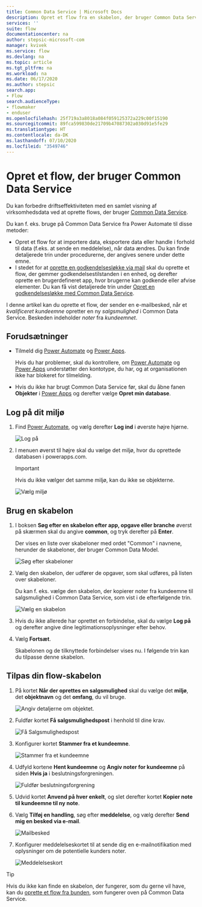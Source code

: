 ```yaml
---
title: Common Data Service | Microsoft Docs
description: Opret et flow fra en skabelon, der bruger Common Data Service.
services: ''
suite: flow
documentationcenter: na
author: stepsic-microsoft-com
manager: kvivek
ms.service: flow
ms.devlang: na
ms.topic: article
ms.tgt_pltfrm: na
ms.workload: na
ms.date: 06/17/2020
ms.author: stepsic
search.app:
- Flow
search.audienceType:
- flowmaker
- enduser
ms.openlocfilehash: 25f719a3a8018a084f059125372a229c00f15190
ms.sourcegitcommit: 89fca599830de21709b47087302a030d91e5fe29
ms.translationtype: HT
ms.contentlocale: da-DK
ms.lasthandoff: 07/10/2020
ms.locfileid: "3549746"
---
```

# <a name="create-a-flow-that-uses-common-data-service"></a>Opret et flow, der bruger Common Data Service

Du kan forbedre driftseffektiviteten med en samlet visning af virksomhedsdata ved at oprette flows, der bruger [Common Data Service](https://powerapps.microsoft.com/tutorials/data-platform-intro/). 


Du kan f. eks. bruge på Common Data Service fra Power Automate til disse metoder:

* Opret et flow for at importere data, eksportere data eller handle i forhold til data (f.eks. at sende en meddelelse), når data ændres. Du kan finde detaljerede trin under procedurerne, der angives senere under dette emne.
* I stedet for at [oprette en godkendelsesløkke via mail](wait-for-approvals.md) skal du oprette et flow, der gemmer godkendelsestilstanden i en enhed, og derefter oprette en brugerdefineret app, hvor brugerne kan godkende eller afvise elementer. Du kan få vist detaljerede trin under [Opret en godkendelsesløkke med Common Data Service](common-data-model-approve.md).

I denne artikel kan du oprette et flow, der sender en e-mailbesked, når et *kvalificeret kundeemne* opretter en ny *salgsmulighed* i Common Data Service. Beskeden indeholder *noter* fra *kundeemnet*.

## <a name="prerequisites"></a>Forudsætninger

* Tilmeld dig [Power Automate](https://flow.microsoft.com) og [Power Apps](https://make.powerapps.com).
  
    Hvis du har problemer, skal du kontrollere, om [Power Automate](sign-up-sign-in.md) og [Power Apps](https://powerapps.microsoft.com/tutorials/signup-for-powerapps/) understøtter den kontotype, du har, og at organisationen ikke har blokeret for tilmelding.
* Hvis du ikke har brugt Common Data Service før, skal du åbne fanen **Objekter** i [Power Apps](https://web.powerapps.com/#/entities) og derefter vælge **Opret min database**.

## <a name="sign-in-to-your-environment"></a>Log på dit miljø

1. Find [Power Automate](https://flow.microsoft.com), og vælg derefter **Log ind** i øverste højre hjørne.
   
    ![Log på](./media/common-data-model-intro/signin-flow.png)
1. I menuen øverst til højre skal du vælge det miljø, hvor du oprettede databasen i powerapps.com.
   
    >[!IMPORTANT]
    >Hvis du ikke vælger det samme miljø, kan du ikke se objekterne.
   
    ![Vælg miljø](./media/common-data-model-intro/select-environment.png)

## <a name="use-a-template"></a>Brug en skabelon

1. I boksen **Søg efter en skabelon efter app, opgave eller branche** øverst på skærmen skal du angive **common**, og tryk derefter på **Enter**.

   Der vises en liste over skabeloner med ordet "Common" i navnene, herunder de skabeloner, der bruger Common Data Model.
   
    ![Søg efter skabeloner](./media/common-data-model-intro/template-search.png)

1. Vælg den skabelon, der udfører de opgaver, som skal udføres, på listen over skabeloner.
   
    Du kan f. eks. vælge den skabelon, der kopierer noter fra kundeemne til salgsmulighed i Common Data Service, som vist i de efterfølgende trin.
   
    ![Vælg en skabelon​](./media/common-data-model-intro/select-template.png)
   
1. Hvis du ikke allerede har oprettet en forbindelse, skal du vælge **Log på** og derefter angive dine legitimationsoplysninger efter behov.
   
1. Vælg **Fortsæt**.

   Skabelonen og de tilknyttede forbindelser vises nu. I følgende trin kan du tilpasse denne skabelon.

## <a name="customize-your-flow-template"></a>Tilpas din flow-skabelon

1. På kortet **Når der oprettes en salgsmulighed** skal du vælge det **miljø**, det **objektnavn** og det **omfang**, du vil bruge.
   
    ![Angiv detaljerne om objektet.](./media/common-data-model-intro/specify-instance.png)

1. Fuldfør kortet **Få salgsmulighedspost** i henhold til dine krav.
   
    ![Få Salgsmulighedspost](./media/common-data-model-intro/get-opportunity-record.png)

1. Konfigurer kortet **Stammer fra et kundeemne**. 
   
    ![Stammer fra et kundeemne](./media/common-data-model-intro/originate-from-lead.png)

1. Udfyld kortene **Hent kundeemne** og **Angiv noter for kundeemne** på siden **Hvis ja** i beslutningsforgreningen. 

   ![Fuldfør beslutningsforgrening](./media/common-data-model-intro/get-lead-list-notes.png)

1. Udvid kortet **Anvend på hver enkelt**, og slet derefter kortet **Kopier note til kundeemne til ny note**.

1. Vælg **Tilføj en handling**, søg efter **meddelelse**, og vælg derefter **Send mig en besked via e-mail**.

   ![Mailbesked](./media/common-data-model-intro/apply-to-each.png)

1. Konfigurer meddelelseskortet til at sende dig en e-mailnotifikation med oplysninger om de potentielle kunders noter.

   ![Meddelelseskort](./media/common-data-model-intro/notification-card.png)


>[!TIP]
>Hvis du ikke kan finde en skabelon, der fungerer, som du gerne vil have, kan du [oprette et flow fra bunden](get-started-logic-flow.md), som fungerer oven på Common Data Service.

